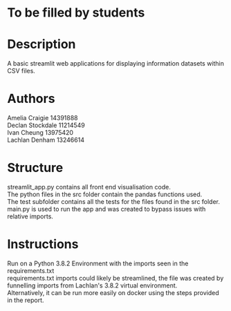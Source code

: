 # To be filled by students

# Description
A basic streamlit web applications for displaying information datasets within CSV files.  

# Authors
Amelia Craigie 14391888  
Declan Stockdale 11214549  
Ivan Cheung 13975420  
Lachlan Denham 13246614

# Structure
streamlit_app.py contains all front end visualisation code.  
The python files in the src folder contain the pandas functions used.  
The test subfolder contains all the tests for the files found in the src folder.
main.py is used to run the app and was created to bypass issues with relative imports.  


# Instructions
Run on a Python 3.8.2 Environment with the imports seen in the requirements.txt  
requirements.txt imports could likely be streamlined, the file was created by funnelling imports from Lachlan's 3.8.2 virtual environment.  
Alternatively, it can be run more easily on docker using the steps provided in the report.  

